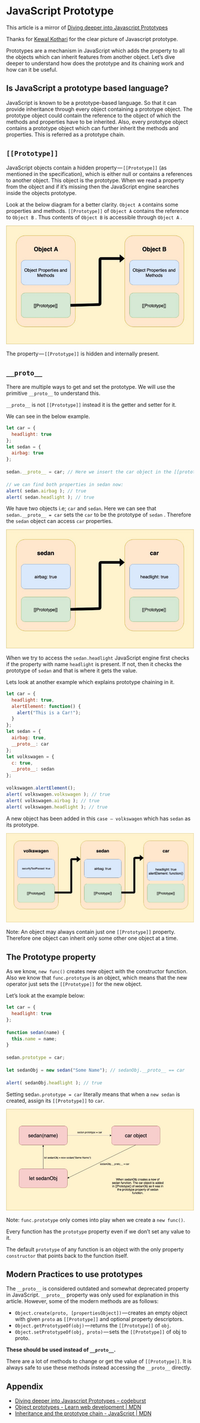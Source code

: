 # JavaScript Prototype

This article is a mirror of [Diving deeper into Javascript Prototypes](https://codeburst.io/diving-deeper-into-javascript-prototypes-75bdac717d0b)

Thanks for [Kewal Kothari](https://codeburst.io/@kewal.kothari) for the clear picture of Javascript prototype.

Prototypes are a mechanism in JavaScript which adds the property to all the objects which can inherit features from another object. Let’s dive deeper to understand how does the prototype and its chaining work and how can it be useful.

## Is JavaScript a prototype based language?

JavaScript is known to be a prototype-based language. So that it can provide inheritance through every object containing a prototype object. The prototype object could contain the reference to the object of which the methods and properties have to be inherited. Also, every prototype object contains a prototype object which can further inherit the methods and properties. This is referred as a prototype chain.

## `[[Prototype]]`

JavaScript objects contain a hidden property — `[[Prototype]]` (as mentioned in the specification), which is either null or contains a references to another object. This object is the prototype. When we read a property from the object and if it’s missing then the JavaScript engine searches inside the objects prototype.

Look at the below diagram for a better clarity. `Object A` contains some properties and methods. `[[Prototype]]` of `Object A` contains the reference to `Object B` . Thus contents of `Object B` is accessible through `Object A` .

![Prototype Inherit](./prototype_1_inherit.jpeg)

The property — `[[Prototype]]` is hidden and internally present.

## `__proto__`

There are multiple ways to get and set the prototype. We will use the primitive `__proto__` to understand this.

`__proto__` is not `[[Prototype]]` instead it is the getter and setter for it.

We can see in the below example.

```js
let car = {
  headlight: true
};
let sedan = {
  airbag: true
};

sedan.__proto__ = car; // Here we insert the car object in the [[prototype]] of sedan

// we can find both properties in sedan now:
alert( sedan.airbag ); // true
alert( sedan.headlight ); // true
```

We have two objects i.e; `car` and `sedan`. Here we can see that `sedan.__proto__ = car` sets the `car` to be the prototype of `sedan` . Therefore the `sedan` object can access `car` properties.

![Example: Prototype](./prototype_2_inherit_ex.jpeg)

When we try to access the `sedan.headlight` JavaScript engine first checks if the property with name `headlight` is present. If not, then it checks the prototype of `sedan` and that is where it gets the value.

Lets look at another example which explains prototype chaining in it.

```js
let car = {
  headlight: true,
  alertElement: function() {
    alert("This is a Car!");
  }
};
let sedan = {
  airbag: true,
  __proto__: car
};
let volkswagen = {
  c: true,
  __proto__: sedan
};

volkswagen.alertElement();
alert( volkswagen.volkswagen ); // true
alert( volkswagen.airbag ); // true
alert( volkswagen.headlight ); // true
```

A new object has been added in this `case — volkswagen` which has `sedan` as its prototype.

![Example: Multiple Inheritance](./prototype_3_inherit_multiple.jpeg)

Note: An object may always contain just one `[[Prototype]]` property. Therefore one object can inherit only some other one object at a time.

## The Prototype property

As we know, `new func()` creates new object with the constructor function. Also we know that `func.prototype` is an object, which means that the new operator just sets the `[[Prototype]]` for the new object.

Let’s look at the example below:

```js
let car = {
  headlight: true
};

function sedan(name) {
  this.name = name;
}

sedan.prototype = car;

let sedanObj = new sedan("Some Name"); // sedanObj.__proto__ == car

alert( sedanObj.headlight ); // true
```

Setting sed`an.prototype = car` literally means that when a `new sedan` is created, assign its `[[Prototype]]` to `car`.

![Example: New Object](./prototype_4_inherit_new.jpeg)

Note: `func.prototype` only comes into play when we create a `new func()`.

Every function has the `prototype` property even if we don’t set any value to it.

The default `prototype` of any function is an object with the only property `constructor` that points back to the function itself.

## Modern Practices to use prototypes

The `__proto__` is considered outdated and somewhat deprecated property in JavaScript. `__proto__` property was only used for explanation in this article. However, some of the modern methods are as follows:

- `Object.create(proto, [propertiesObject])` — creates an empty object with given `proto` as `[[Prototype]]` and optional property descriptors.
- `Object.getPrototypeOf(obj)` — returns the `[[Prototype]]` of `obj`.
- `Object.setPrototypeOf(obj, proto)` — sets the `[[Prototype]]` of obj to proto.

**These should be used instead of `__proto__`.**

There are a lot of methods to change or get the value of `[[Prototype]]`. It is always safe to use these methods instead accessing the `__proto__` directly.

## Appendix

- [Diving deeper into Javascript Prototypes – codeburst](https://codeburst.io/diving-deeper-into-javascript-prototypes-75bdac717d0b)
- [Object prototypes - Learn web development | MDN](https://developer.mozilla.org/en-US/docs/Learn/JavaScript/Objects/Object_prototypes)
- [Inheritance and the prototype chain - JavaScript | MDN](https://developer.mozilla.org/en-US/docs/Web/JavaScript/Inheritance_and_the_prototype_chain)